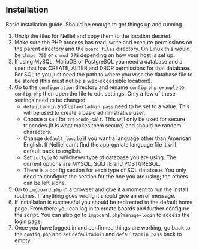 ## Installation
Basic installation guide. Should be enough to get things up and running.

1. Unzip the files for Nelliel and copy them to the location desired.
2. Make sure the PHP process has read, write and execute permissions on the parent directory and the `board_files` directory. On Linux this would be `chmod 755` or `chmod 775` depending on how your host is set up.
3. If using MySQL, MariaDB or PostgreSQL you need a database and a user that has CREATE, ALTER and DROP permissions for that database. For SQLite you just need the path to where you wish the database file to be stored (this must not be a web-accessible location!).
4. Go to the `configuration` directory and rename `config.php.example` to `config.php` then open the file to edit settings. Only a few of these settings need to be changed:
	- `defaultadmin` and `defaultadmin_pass` need to be set to a value. This will be used to create a basic administrative user.
	- Choose a salt for `tripcode_salt`. This will only be used for secure tripcodes (it is what makes them secure) and should be random characters.
	- Change `default_locale` if you want a language other than American English. If Nelliel can't find the appropriate language file it will default back to english.
	- Set `sqltype` to whichever type of database you are using. The current options are MYSQL, SQLITE and POSTGRESQL.
	- There is a config section for each type of SQL database. You only need to configure the section for the one you are using; the others can be left alone.
5. Go to `imgboard.php` in a browser and give it a moment to run the install routines. If anything goes wrong it should give an error message.
6. If installation is successful you should be redirected to the default home page. From there you can log in to create boards and further configure the script. You can also go to `imgboard.php?manage=login` to access the login page.
7. Once you have logged in and confirmed things are working, go back to the `config.php` and set `defaultadmin` and `defaultadmin_pass` back to empty.
